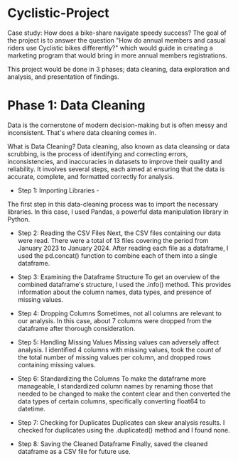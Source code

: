 # Cyclistic-Project
Case study: How does a bike-share navigate speedy success?
The goal of the project is to answer the question "How do annual members and casual riders use Cyclistic bikes differently?" which would guide in creating a marketing program that would bring in more annual members registrations.

This project would be done in 3 phases; data cleaning, data exploration and analysis, and presentation of findings. 

# Phase 1: Data Cleaning
Data is the cornerstone of modern decision-making but is often messy and inconsistent. That's where data cleaning comes in. 

What is Data Cleaning?
Data cleaning, also known as data cleansing or data scrubbing, is the process of identifying and correcting errors, inconsistencies, and inaccuracies in datasets to improve their quality and reliability. It involves several steps, each aimed at ensuring that the data is accurate, complete, and formatted correctly for analysis. 

* Step 1: Importing Libraries -
  
The first step in this data-cleaning process was to import the necessary libraries. In this case, I used Pandas, a powerful data manipulation library in Python.

* Step 2: Reading the CSV Files
Next, the CSV files containing our data were read. There were a total of 13 files covering the period from January 2023 to January 2024. After reading each file as a dataframe, I used the pd.concat() function to combine each of them into a single dataframe.

* Step 3: Examining the Dataframe Structure
To get an overview of the combined dataframe's structure, I used the .info() method. This provides information about the column names, data types, and presence of missing values.

* Step 4: Dropping Columns
Sometimes, not all columns are relevant to our analysis. In this case, about 7 columns were dropped from the dataframe after thorough consideration.

* Step 5: Handling Missing Values
Missing values can adversely affect analysis. I identified 4 columns with missing values, took the count of the total number of missing values per column, and dropped rows containing missing values.

* Step 6: Standardizing the Columns
To make the dataframe more manageable, I standardized column names  by renaming those that needed to be changed to make the content clear and then converted the data types of certain columns, specifically converting float64 to datetime.

* Step 7: Checking for Duplicates
Duplicates can skew analysis results. I checked for duplicates using the .duplicated() method and I found none.

* Step 8: Saving the Cleaned Dataframe
Finally, saved the cleaned dataframe as a CSV file for future use.
